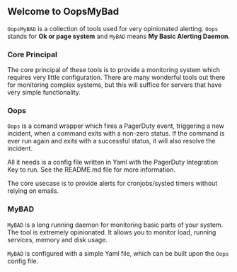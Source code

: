 ## Welcome to OopsMyBad

`OopsMyBAD` is a collection of tools used for very opinionated alerting. `Oops` stands for **Ok or page system** and `MyBAD` means **My Basic Alerting Daemon**.

### Core Principal
The core principal of these tools is to provide a monitoring system which requires very little configuration. There are many wonderful tools out there for monitoring complex systems, but this will suffice for servers that have very simple functionality.

### Oops
`Oops` is a comand wrapper which fires a PagerDuty event, triggering a new incident, when a command exits with a non-zero status. If the command is ever run again and exits with a successful status, it will also resolve the incident.

All it needs is a config file written in Yaml with the PagerDuty Integration Key to run. See the README.md file for more information.

The core usecase is to provide alerts for cronjobs/systed timers without relying on emails.

### MyBAD
`MyBAD` is a long running daemon for monitoring basic parts of your system. The tool is extremely opinionated. It allows you to monitor load, running services, memory and disk usage.

`MyBAD` is configured with a simple Yaml file, which can be built upon the `Oops` config file.